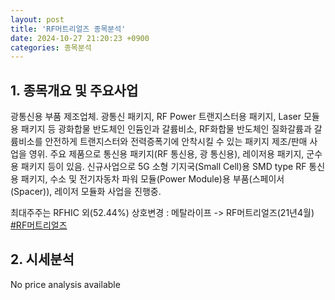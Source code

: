 ```yaml
---
layout: post
title: 'RF머트리얼즈 종목분석'
date: 2024-10-27 21:20:23 +0900
categories: 종목분석
---
```


## 1. 종목개요 및 주요사업

광통신용 부품 제조업체. 광통신 패키지, RF Power 트랜지스터용 패키지, Laser 모듈용 패키지 등 광화합물 반도체인 인듐인과 갈륨비소, RF화합물 반도체인 질화갈륨과 갈륨비소를 안전하게 트랜지스터와 전력증폭기에 안착시킬 수 있는 패키지 제조/판매 사업을 영위. 주요 제품으로 통신용 패키지(RF 통신용, 광 통신용), 레이저용 패키지, 군수용 패키지 등이 있음. 신규사업으로 5G 소형 기지국(Small Cell)용 SMD type RF 통신용 패키지, 수소 및 전기자동차 파워 모듈(Power Module)용 부품(스페이서(Spacer)), 레이저 모듈화 사업을 진행중.

최대주주는 RFHIC 외(52.44%) 상호변경 : 메탈라이프 -> RF머트리얼즈(21년4월)
[#RF머트리얼즈](#)

## 2. 시세분석

No price analysis available
